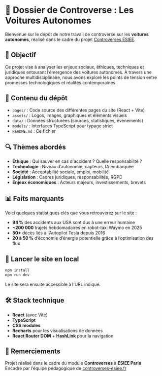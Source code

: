 # 🚗 Dossier de Controverse : Les Voitures Autonomes

Bienvenue sur le dépôt de notre travail de controverse sur les **voitures autonomes**, réalisé dans le cadre du projet [Controverses ESIEE](https://www.controverses-esiee.fr).

## 🎯 Objectif

Ce projet vise à analyser les enjeux sociaux, éthiques, techniques et juridiques entourant l’émergence des voitures autonomes. À travers une approche multidisciplinaire, nous avons exploré les points de tension entre promesses technologiques et réalités contemporaines.

## 📁 Contenu du dépôt

- `pages/` : Code source des différentes pages du site (React + Vite)
- `assets/` : Logos, images, graphiques et éléments visuels
- `data/` : Données structurées (sources, statistiques, événements)
- `models/` : Interfaces TypeScript pour typage strict
- `README.md` : Ce fichier

## 🔍 Thèmes abordés

- **Éthique** : Qui sauver en cas d'accident ? Quelle responsabilité ?
- **Technologie** : Niveau d’autonomie, capteurs, IA embarquée
- **Société** : Acceptabilité sociale, emploi, mobilité
- **Législation** : Cadres juridiques, responsabilités, RGPD
- **Enjeux économiques** : Acteurs majeurs, investissements, brevets

## 📊 Faits marquants

Voici quelques statistiques clés que vous retrouverez sur le site :

- **94 %** des accidents aux USA sont dus à une erreur humaine
- **~200 000** trajets hebdomadaires en robot-taxi Waymo en 2025
- **50+** décès liés à l’Autopilot Tesla depuis 2016
- **20 à 50 %** d’économie d’énergie potentielle grâce à l’optimisation des flux


## 🚀 Lancer le site en local

```bash
npm install
npm run dev
```

Le site sera ensuite accessible à l'URL indiqué. 

## 🛠️ Stack technique

- **React** (avec Vite)
- **TypeScript**
- **CSS modules**
- **Recharts** pour les visualisations de données
- **React Router DOM** + **HashLink** pour la navigation

## 🙌 Remerciements

Projet réalisé dans le cadre du module **Controverses** à **ESIEE Paris**  
Encadré par l’équipe pédagogique de [controverses-esiee.fr](https://www.controverses-esiee.fr)
